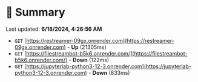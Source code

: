 # 📖 Summary
Last updated: **6/18/2024, 4:26:56 AM**

- `GET` [https://restreamer-09gx.onrender.com](https://restreamer-09gx.onrender.com) - **Up** (21305ms)
- `GET` [https://filestreambot-b5k6.onrender.com/](https://filestreambot-b5k6.onrender.com/) - **Down** (122ms)
- `GET` [https://jupyterlab-python3-12-3.onrender.com](https://jupyterlab-python3-12-3.onrender.com) - **Down** (833ms)

